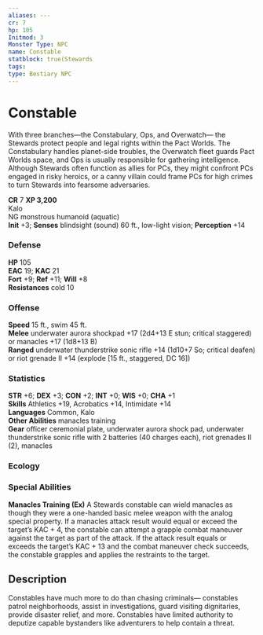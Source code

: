 ```yaml
---
aliases: ---
cr: 7
hp: 105
Initmod: 3
Monster Type: NPC
name: Constable
statblock: true(Stewards
tags: 
type: Bestiary NPC
---
```


# Constable

With three branches—the Constabulary, Ops, and Overwatch— the Stewards protect people and legal rights within the Pact Worlds. The Constabulary handles planet-side troubles, the Overwatch fleet guards Pact Worlds space, and Ops is usually responsible for gathering intelligence. Although Stewards often function as allies for PCs, they might confront PCs engaged in risky heroics, or a canny villain could frame PCs for high crimes to turn Stewards into fearsome adversaries.

**CR** 7
**XP 3,200**  
Kalo  
NG monstrous humanoid (aquatic)  
**Init** +3; **Senses** blindsight (sound) 60 ft., low-light vision; **Perception** +14  

### Defense

**HP** 105  
**EAC** 19; **KAC** 21  
**Fort** +9; **Ref** +11; **Will** +8  
**Resistances** cold 10  

### Offense

**Speed** 15 ft., swim 45 ft.  
**Melee** underwater aurora shockpad +17 (2d4+13 E stun; critical staggered) or manacles +17 (1d8+13 B)  
**Ranged** underwater thunderstrike sonic rifle +14 (1d10+7 So; critical deafen) or riot grenade II +14 (explode \[15 ft., staggered, DC 16\])

### Statistics

**STR** +6; **DEX** +3; **CON** +2; **INT** +0; **WIS** +0; **CHA** +1  
**Skills** Athletics +19, Acrobatics +14, Intimidate +14  
**Languages** Common, Kalo  
**Other Abilities** manacles training  
**Gear** officer ceremonial plate, underwater aurora shock pad, underwater thunderstrike sonic rifle with 2 batteries (40 charges each), riot grenades II (2), manacles

### Ecology

### Special Abilities

**Manacles Training (Ex)** A Stewards constable can wield manacles as though they were a one-handed basic melee weapon with the analog special property. If a manacles attack result would equal or exceed the target’s KAC + 4, the constable can attempt a grapple combat maneuver against the target as part of the attack. If the attack result equals or exceeds the target’s KAC + 13 and the combat maneuver check succeeds, the constable grapples and applies the restraints to the target.

## Description

Constables have much more to do than chasing criminals— constables patrol neighborhoods, assist in investigations, guard visiting dignitaries, provide disaster relief, and more. Constables have limited authority to deputize capable bystanders like adventurers to help contain a threat.